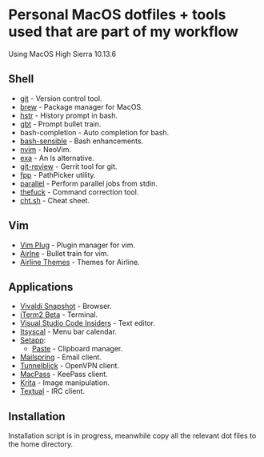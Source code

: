 # Personal MacOS dotfiles + tools used that are part of my workflow

Using MacOS High Sierra 10.13.6

## Shell

* [git](https://git-scm.com/) - Version control tool.
* [brew](https://brew.sh/) - Package manager for MacOS.
* [hstr](https://github.com/dvorka/hstr) - History prompt in bash.
* [gbt](https://github.com/jtyr/gbt) - Prompt bullet train.
* bash-completion - Auto completion for bash.
* [bash-sensible](https://github.com/mrzool/bash-sensible) - Bash enhancements.
* [nvim](https://github.com/neovim/neovim) - NeoVim.
* [exa](https://github.com/ogham/exa) - An ls alternative.
* [git-review](https://www.mediawiki.org/wiki/Gerrit/git-review) - Gerrit tool for git.
* [fpp](https://github.com/facebook/PathPicker) - PathPicker utility.
* [parallel](https://www.gnu.org/software/parallel/) - Perform parallel jobs from stdin.
* [thefuck](https://github.com/nvbn/thefuck) - Command correction tool.
* [cht.sh](https://github.com/chubin/cheat.sh) - Cheat sheet.

## Vim

* [Vim Plug](https://github.com/vim-airline/vim-airline) - Plugin manager for vim.
* [Airlne](https://github.com/junegunn/vim-plug) - Bullet train for vim.
* [Airline Themes](https://github.com/vim-airline/vim-airline-themes) - Themes for Airline.

## Applications

* [Vivaldi Snapshot](https://vivaldi.com/blog/snapshots/) - Browser.
* [iTerm2 Beta](https://www.iterm2.com/downloads.html) - Terminal.
* [Visual Studio Code Insiders](https://code.visualstudio.com/insiders/) - Text editor.
* [Itsyscal](https://www.mowglii.com/itsycal/) - Menu bar calendar.
* [Setapp](https://setapp.com/):
  * [Paste](https://pasteapp.me/) - Clipboard manager.
* [Mailspring](https://getmailspring.com/) - Email client.
* [Tunnelblick](https://tunnelblick.net/) - OpenVPN client.
* [MacPass](https://macpassapp.org/) - KeePass client.
* [Krita](https://krita.org/en/) - Image manipulation.
* [Textual](https://github.com/Codeux-Software/Textual) - IRC client.

## Installation

Installation script is in progress, meanwhile copy all the relevant dot files to the home directory.
